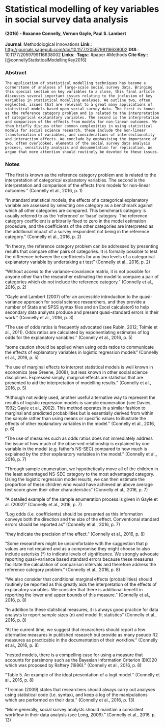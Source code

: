 # Statistical modelling of key variables in social survey data analysis
#### (2016) - Roxanne Connelly, Vernon Gayle, Paul S. Lambert
**Journal**: Methodological Innovations
**Link**:: http://journals.sagepub.com/doi/10.1177/2059799116638002
**DOI**:: 10.1177/2059799116638002
**Links**:: 
**Tags**:: #paper #Methods 
**Cite Key**:: [@connellyStatisticalModellingKey2016]

### Abstract

```
The application of statistical modelling techniques has become a cornerstone of analyses of large-scale social survey data. Bringing this special section on key variables to a close, this final article discusses several important issues relating to the inclusion of key variables in statistical modelling analyses. We outline two, often neglected, issues that are relevant to a great many applications of statistical models based upon social survey data. The first is known as the reference category problem and is related to the interpretation of categorical explanatory variables. The second is the interpretation and comparison of the effects from models for non-linear outcomes. We then briefly discuss other common complexities in using statistical models for social science research; these include the non-linear transformation of variables, and considerations of intersectionality and interaction effects. We conclude by emphasising the importance of two, often overlooked, elements of the social survey data analysis process, sensitivity analysis and documentation for replication. We argue that more attention should routinely be devoted to these issues.
```

### Notes

“The first is known as the reference category problem and is related to the interpretation of categorical explanatory variables. The second is the interpretation and comparison of the effects from models for non-linear outcomes.” (Connelly et al., 2016, p. 1)

“In standard statistical models, the effects of a categorical explanatory variable are assessed by selecting one category as a benchmark against which all other categories are compared. This benchmark category is usually referred to as the ‘reference’ or ‘base’ category. The reference category coefficient is arbitrarily fixed to zero in the model estimation procedure, and the coefficients of the other categories are interpreted as the additional impact of a survey respondent not being in the reference category.” (Connelly et al., 2016, p. 2)

“In theory, the reference category problem can be addressed by presenting results that compare other pairs of categories. It is formally possible to test the difference between the coefficients for any two levels of a categorical explanatory variable by undertaking a t test” (Connelly et al., 2016, p. 2)

“Without access to the variance–covariance matrix, it is not possible for anyone other than the researcher estimating the model to compare a pair of categories which do not include the reference category.” (Connelly et al., 2016, p. 2)

“Gayle and Lambert (2007) offer an accessible introduction to the quasi-variance approach for social science researchers, and they provide a number of Stata and SPSS syntax files and an Excel calculator6 to help secondary data analysts produce and present quasi-standard errors in their work.” (Connelly et al., 2016, p. 3)

“The use of odds ratios is frequently advocated (see Rubin, 2012; Tolmie et al., 2011). Odds ratios are calculated by exponentiating estimates of log odds for the explanatory variables.” (Connelly et al., 2016, p. 5)

“some caution should be applied when using odds ratios to communicate the effects of explanatory variables in logistic regression models” (Connelly et al., 2016, p. 5)

“he use of marginal effects to interpret statistical models is well known in economics (see Greene, 2008), but less known in other social science disciplines. Expressed simply, marginal effects are statistics that are presented to aid the interpretation of modelling results.” (Connelly et al., 2016, p. 5)

“Although not widely used, another useful alternative way to represent the results of logistic regression models is sample enumeration (see Davies, 1992; Gayle et al., 2002). This method operates in a similar fashion to marginal and predicted probabilities but is essentially derived from within the sample rather than using means or specific values to illustrate the effects of other explanatory variables in the model.” (Connelly et al., 2016, p. 6)

“The use of measures such as odds ratios does not immediately address the issue of how much of the observed relationship is explained by one variable in the model (e.g. father’s NS-SEC) compared to how much is explained by the other explanatory variables in the model.” (Connelly et al., 2016, p. 7)

“Through sample enumeration, we hypothetically move all of the children in the least advantaged NS-SEC category to the most advantaged category. Using the logistic regression model results, we can then estimate the proportion of these children who would have achieved an above average test score given their other characteristics” (Connelly et al., 2016, p. 7)

“A detailed example of the sample enumeration process is given in Gayle et al. (2002)” (Connelly et al., 2016, p. 7)

“Log odds (i.e. coefficients) should be presented as this information conveys both the direction and the size of the effect. Conventional standard errors should be reported as” (Connelly et al., 2016, p. 7)

“they indicate the precision of the effect.” (Connelly et al., 2016, p. 8)

“Some researchers might be uncomfortable with the suggestion that p values are not required and as a compromise they might choose to also include asterisks (*) to indicate levels of significance. We strongly advocate reporting quasi-variance based standard errors because these measures facilitate the calculation of comparison intervals and therefore address the reference category problem.” (Connelly et al., 2016, p. 8)

“We also consider that conditional marginal effects (probabilities) should routinely be reported as this greatly aids the interpretation of the effects of explanatory variables. We consider that there is additional benefit in reporting the lower and upper bounds of this measure.” (Connelly et al., 2016, p. 8)

“In addition to these statistical measures, it is always good practice for data analysts to report sample sizes (n) and model fit statistics” (Connelly et al., 2016, p. 8)

“At the current time, we suggest that researchers should report a few alternative measures in published research but provide as many pseudo R2 measures as practicable in the documentation of their workflow.” (Connelly et al., 2016, p. 8)

“nested models, there is a compelling case for using a measure that accounts for parsimony such as the Bayesian Information Criterion (BIC)20 which was proposed by Raftery (1986).” (Connelly et al., 2016, p. 8)

“Table 5. An example of the ideal presentation of a logit model.” (Connelly et al., 2016, p. 8)

“Treiman (2009) states that researchers should always carry out analyses using statistical code (i.e. syntax), and keep a log of the manipulations which are performed on their data.” (Connelly et al., 2016, p. 13)

“More generally, social survey analysts should maintain a consistent workflow in their data analysis (see Long, 2009).” (Connelly et al., 2016, p. 13)